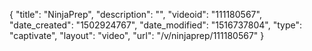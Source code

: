 {
    "title": "NinjaPrep",
    "description": "",
    "videoid": "111180567",
    "date_created": "1502924767",
    "date_modified": "1516737804",
    "type": "captivate",
    "layout": "video",
    "url": "\/v\/ninjaprep\/111180567"
}